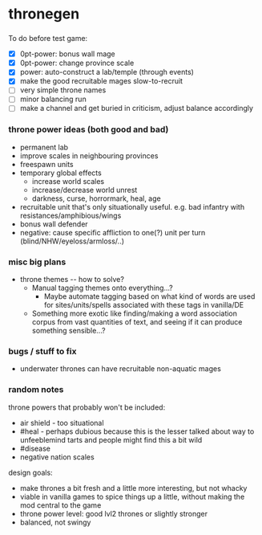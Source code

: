 # thronegen

###

To do before test game:
- [x] 0pt-power: bonus wall mage
- [x] 0pt-power: change province scale
- [x] power: auto-construct a lab/temple (through events)
- [x] make the good recruitable mages slow-to-recruit
- [ ] very simple throne names
- [ ] minor balancing run
- [ ] make a channel and get buried in criticism, adjust balance accordingly

### throne power ideas (both good and bad)
* permanent lab
* improve scales in neighbouring provinces
* freespawn units
* temporary global effects
  * increase world scales
  * increase/decrease world unrest
  * darkness, curse, horrormark, heal, age
* recruitable unit that's only situationally useful. e.g. bad infantry with resistances/amphibious/wings
* bonus wall defender
* negative: cause specific affliction to one(?) unit per turn (blind/NHW/eyeloss/armloss/..)

### misc big plans
* throne themes -- how to solve?
  * Manual tagging themes onto everything...?
    * Maybe automate tagging based on what kind of words are used for sites/units/spells associated with these tags in vanilla/DE
  * Something more exotic like finding/making a word association corpus from vast quantities of text, and seeing if it can produce something sensible...?

### bugs / stuff to fix
* underwater thrones can have recruitable non-aquatic mages

### random notes

throne powers that probably won't be included:
  * air shield - too situational
  * #heal - perhaps dubious because this is the lesser talked about way to unfeeblemind tarts and people might find this a bit wild
  * #disease
  * negative nation scales

design goals:
* make thrones a bit fresh and a little more interesting, but not whacky
* viable in vanilla games to spice things up a little, without making the mod central to the game
* throne power level: good lvl2 thrones or slightly stronger
* balanced, not swingy
